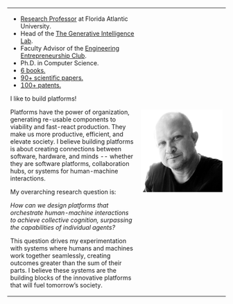 


<table width="100%">
<tr>
<td width="60%" style="border:none;">
<p>
<ul>
<li><a href="https://www.fau.edu/engineering/directory/faculty/koch/">Research Professor</a> at Florida Atlantic University.</li>
<li>Head of the <a href="http://www.generativeintelligencelab.ai">The Generative Intelligence Lab</a>.</li>
<li>Faculty Advisor of the  <a href="http://www.faueec.org">Engineering Entrepreneurship Club</a>.</li>
<li>Ph.D. in Computer Science.</li>
<li><a href="./publications.md#books">6 books.</a></li>
<li><a href="./publications.md#papers">90+ scientific papers.</a></li>
<li><a href="./publications.md#patents">100+ patents.</a></li>
</ul>
</p>
<p>
I like to build platforms! 
</p>
<p>
Platforms have the power of organization, generating re-usable components to viability and fast-react production. They make us more productive, efficient, and elevate society.  I believe building platforms is about creating connections between software, hardware, and minds -- whether they are software platforms, collaboration hubs, or systems for human-machine interactions. 
</p>
<p>
My overarching research question is: 
</p>
<p>
<i>How can we design platforms that orchestrate human-machine interactions to achieve collective cognition, surpassing the capabilities of individual agents?</i>
</p>
<p>
This question drives my experimentation with systems where humans and machines work together seamlessly, creating outcomes greater than the sum of their parts. I believe these systems are the building blocks of the innovative platforms that will fuel tomorrow’s society.
</p>
</td>
<td width="40%">
<img src="./images/fkoch-headshot.png" width="300">
</td>
</tr>
</table>

